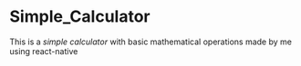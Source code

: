 # Simple_Calculator

This is a *simple calculator* with basic mathematical operations made by me using react-native
